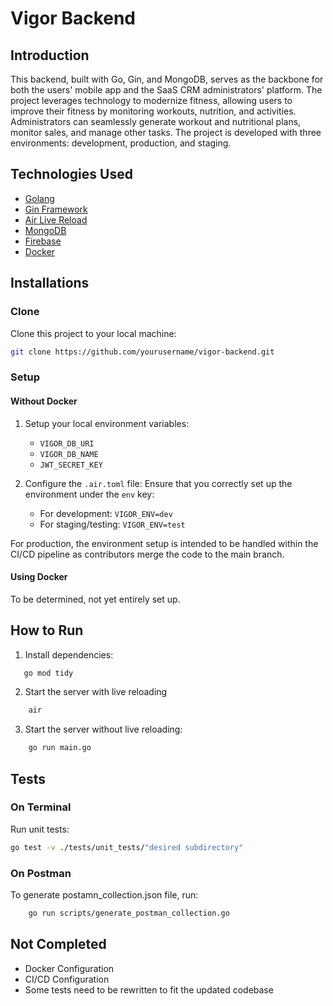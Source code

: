 # Vigor Backend

## Introduction

This backend, built with Go, Gin, and MongoDB, serves as the backbone for both the users' mobile app and the SaaS CRM administrators' platform. The project leverages technology to modernize fitness, allowing users to improve their fitness by monitoring workouts, nutrition, and activities. Administrators can seamlessly generate workout and nutritional plans, monitor sales, and manage other tasks. The project is developed with three environments: development, production, and staging.

## Technologies Used

- [Golang](https://golang.org/)
- [Gin Framework](https://gin-gonic.com/)
- [Air Live Reload](https://github.com/cosmtrek/air)
- [MongoDB](https://www.mongodb.com/)
- [Firebase](https://firebase.google.com/)
- [Docker](https://www.docker.com/)

## Installations

### Clone

Clone this project to your local machine:

```sh
git clone https://github.com/yourusername/vigor-backend.git
```

### Setup

#### Without Docker

1. Setup your local environment variables:

   - `VIGOR_DB_URI`
   - `VIGOR_DB_NAME`
   - `JWT_SECRET_KEY`

2. Configure the `.air.toml` file:
   Ensure that you correctly set up the environment under the `env` key:
   - For development: `VIGOR_ENV=dev`
   - For staging/testing: `VIGOR_ENV=test`

For production, the environment setup is intended to be handled within the CI/CD pipeline as contributors merge the code to the main branch.

#### Using Docker

To be determined, not yet entirely set up.

## How to Run

1. Install dependencies:

```sh
   go mod tidy
```

2. Start the server with live reloading

```sh
    air
```

3. Start the server without live reloading:

```sh
    go run main.go
```

## Tests

### On Terminal

Run unit tests:

```sh
go test -v ./tests/unit_tests/"desired subdirectory"
```

### On Postman

To generate postamn_collection.json file, run:

```sh
    go run scripts/generate_postman_collection.go
```

## Not Completed

- Docker Configuration
- CI/CD Configuration
- Some tests need to be rewritten to fit the updated codebase
